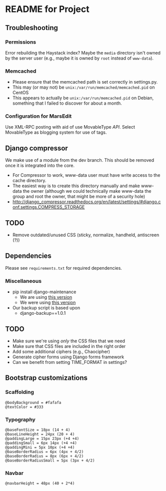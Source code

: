 # README for Project

## Troubleshooting

### Permissions

Error rebuilding the Haystack index?  Maybe the `media` directory isn't owned by the server user (e.g., maybe it is owned by `root` instead of `www-data`).

### Memcached

- Please ensure that the memcached path is set correctly in settings.py.
- This may (or may not) be `unix:/var/run/memcached/memcached.pid` on CentOS
- This appears to actually be `unix:/var/run/memcached.pid` on Debian, something that I failed to discover for about a month.

### Configuration for MarsEdit

Use XML-RPC posting with aid of use MovableType *API*.  Select MovableType as blogging system for use of tags.

## Django compressor

We make use of a module from the dev branch.  This should be removed once it is integrated into the core.

- For Compressor to work, www-data user must have write access to the cache directory.
- The easiest way is to create this directory manually and make www-data the owner (although we could technically make www-data the group and root the owner, that might be more of a security hole)
- <http://django_compressor.readthedocs.org/en/latest/settings/#django.conf.settings.COMPRESS_STORAGE>

## TODO

- Remove outdated/unused CSS (sticky, normalize, handheld, antiscreen (?))

## Dependencies

Please see `requirements.txt` for required dependencies.

### Miscellaneous

- pip install django-maintenance
    - We are using [this version](https://github.com/steingrd/django-maintenance)
    - We were using [this version](https://github.com/thinkjson/django-maintenance)
- Our backup script is based upon
	- django-backup==1.0.1

## TODO

- Make sure we're using *only* the CSS files that we need
- Make sure that CSS files are included in the right order
- Add some additional ciphers (e.g., Chaocipher)
- Generate cipher forms using Django forms framework
- Can we benefit from setting TIME_FORMAT in settings?

## Bootstrap customizations

### Scaffolding

	@bodyBackground = #fafafa
	@textColor = #333

### Typography

    @baseFontSize = 18px (14 + 4)
    @baseLineHeight = 24px (20 + 4)
    @paddingLarge = 15px 23px (+4 +4)
    @paddingSmall = 6px 14px (+4 +4)
    @paddingMini = 5px 10px (+4 +4)
    @baseBorderRadius = 6px (4px + 4/2)
    @baseBorderRadius = 8px (6px + 4/2)
    @baseBorderRadiusSmall = 5px (3px + 4/2)

### Navbar

    @navbarHeight = 48px (40 + 2*4)

